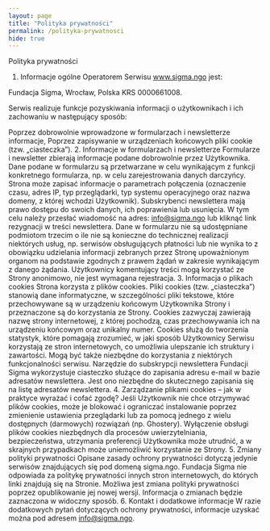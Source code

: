 ```yaml
---
layout: page
title: "Polityka prywatności"
permalink: /polityka-prywatnosci
hide: true
---
```


Polityka prywatności
1. Informacje ogólne
Operatorem Serwisu www.sigma.ngo jest:

Fundacja Sigma,
Wrocław,
Polska
KRS 0000661008.

Serwis realizuje funkcje pozyskiwania informacji o użytkownikach i ich zachowaniu w następujący sposób:

Poprzez dobrowolnie wprowadzone w formularzach i newsletterze informacje,
Poprzez zapisywanie w urządzeniach końcowych pliki cookie (tzw. „ciasteczka”).
2. Informacje w formularzach i newsletterze
Formularze i newsletter zbierają informacje podane dobrowolnie przez Użytkownika.
Dane podane w formularzu są przetwarzane w celu wynikającym z funkcji konkretnego formularza, np. w celu zarejestrowania danych darczyńcy.
Strona może zapisać informacje o parametrach połączenia (oznaczenie czasu, adres IP, typ przeglądarki, typ systemu operacyjnego oraz nazwa domeny, z której wchodzi Użytkownik).
Subskrybenci newslettera mają prawo dostępu do swoich danych, ich poprawienia lub usunięcia. W tym celu należy przesłać wiadomość na adres: info@sigma.ngo lub kliknąć link rezygnacji w treści newslettera.
Dane w formularzu nie są udostępniane podmiotom trzecim o ile nie są konieczne do technicznej realizacji niektórych usług, np. serwisów obsługujących płatności lub nie wynika to z obowiązku udzielania informacji zebranych przez Stronę upoważnionym organom na podstawie zgodnych z prawem żądań w zakresie wynikającym z danego żądania.
Użytkownicy komentujący treści mogą korzystać ze Strony anonimowo, nie jest wymagana rejestracja.
3. Informacja o plikach cookies
Strona korzysta z plików cookies.
Pliki cookies (tzw. „ciasteczka”) stanowią dane informatyczne, w szczególności pliki tekstowe, które przechowywane są w urządzeniu końcowym Użytkownika Strony i przeznaczone są do korzystania ze Strony.
Cookies zazwyczaj zawierają nazwę strony internetowej, z której pochodzą, czas przechowywania ich na urządzeniu końcowym oraz unikalny numer.
Cookies służą do tworzenia statystyk, które pomagają zrozumieć, w jaki sposób Użytkownicy Serwisu korzystają ze stron internetowych, co umożliwia ulepszanie ich struktury i zawartości. Mogą być także niezbędne do korzystania z niektórych funkcjonalności serwisu.
Narzędzie do subskrypcji newslettera Fundacji Sigma wykorzystuje ciasteczko służące do zapisania adresu e-mail w bazie adresatów newslettera. Jest ono niezbędne do skutecznego zapisania się na listę adresatów newslettera.
4. Zarządzanie plikami cookies – jak w praktyce wyrażać i cofać zgodę?
Jeśli Użytkownik nie chce otrzymywać plików cookies, może je blokować i ograniczać instalowanie poprzez zmienienie ustawienia przeglądarki lub za pomocą jednego z wielu dostępnych (darmowych) rozwiązań (np. Ghostery).
Wyłączenie obsługi plików cookies niezbędnych dla procesów uwierzytelniania, bezpieczeństwa, utrzymania preferencji Użytkownika może utrudnić, a w skrajnych przypadkach może uniemożliwić korzystanie ze Strony.
5. Zmiany polityki prywatności
Opisane zasady ochrony prywatności dotyczą jedynie serwisów znajdujących się pod domeną sigma.ngo. Fundacja Sigma nie odpowiada za politykę prywatności innych stron internetowych, do których linki znajdują się na Stronie.
Możliwa jest zmiana polityki prywatności poprzez opublikowanie jej nowej wersji. Informacja o zmianach będzie zaznaczona w widoczny sposób.
6. Kontakt i dodatkowe informacje
W razie dodatkowych pytań dotyczących ochrony prywatności, informacje uzyskać można pod adresem info@sigma.ngo.
